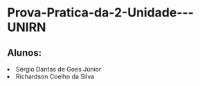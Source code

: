 # Prova-Pratica-da-2-Unidade---UNIRN

## Alunos:

<li>Sérgio Dantas de Goes Júnior</li>
<li>Richardson Coelho da Silva</li>